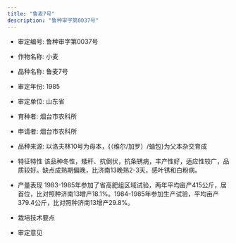 ```yaml
---
title: "鲁麦7号"
description: "鲁种审字第0037号"
---
```

* 审定编号:  鲁种审字第0037号

*  作物名称:  小麦

*  品种名称:  鲁麦7号

*  审定年份:  1985

*  审定单位:  山东省

* 育种者:  烟台市农科所

*  申请者:  烟台市农科所

*  品种来源:  以洛夫林10号为母本，{（维尔/加罗）/蚰包}为父本杂交育成

*  特征特性
该品种冬性，矮秆、抗倒伏，抗条锈病，丰产性好，适应性较广，品质较好。缺点成熟期偏晚，比济南13晚熟2-3天，感叶锈和白粉病。

*  产量表现
1983-1985年参加了省高肥组区域试验，两年平均亩产415公斤，居首位，比对照种济南13增产18.1%。1984-1985年参加生产试验，平均亩产379.4公斤，比对照种济南13增产29.8%。

*  栽培技术要点


*  审定意见

